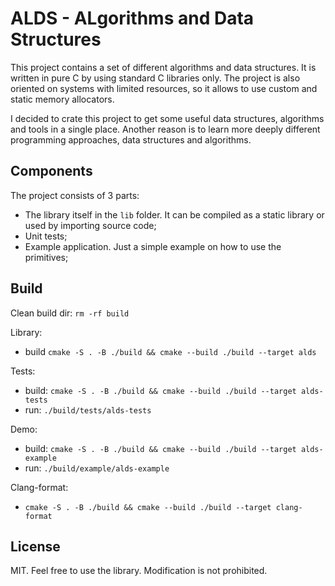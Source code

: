 # ALDS - ALgorithms and Data Structures

This project contains a set of different algorithms and data structures. It is written in pure C by using standard C libraries only. The project is also oriented on systems with limited resources, so it allows to use custom and static memory allocators.

I decided to crate this project to get some useful data structures, algorithms and tools in a single place. Another reason is to learn more deeply different programming approaches, data structures and algorithms.

## Components

The project consists of 3 parts:
* The library itself in the `lib` folder. It can be compiled as a static library or used by importing source code;
* Unit tests;
* Example application. Just a simple example on how to use the primitives;

## Build

Clean build dir: `rm -rf build`

Library: 
* build `cmake -S . -B ./build && cmake --build ./build --target alds`

Tests:
* build: `cmake -S . -B ./build && cmake --build ./build --target alds-tests`
* run: `./build/tests/alds-tests`

Demo:
* build: `cmake -S . -B ./build && cmake --build ./build --target alds-example`
* run: `./build/example/alds-example`

Clang-format:
* `cmake -S . -B ./build && cmake --build ./build --target clang-format`

## License
MIT. Feel free to use the library. Modification is not prohibited.  

